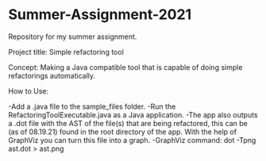 # Summer-Assignment-2021
Repository for my summer assignment.

Project title: Simple refactoring tool

Concept: Making a Java compatible tool that is capable of doing
simple refactorings automatically.

How to Use:

-Add a .java file to the sample_files folder.
-Run the RefactoringToolExecutable.java as a Java application.
-The app also outputs a .dot file with the AST of the file(s) that are being refactored, this can be (as of 08.19.21)
 found in the root directory of the app. With the help of GraphViz you can turn this file into a graph.
-GraphViz command: dot -Tpng ast.dot > ast.png
  

